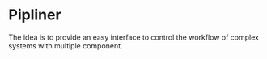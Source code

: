 # Pipliner
The idea is to provide an easy interface to control the workflow of complex systems with multiple component.

